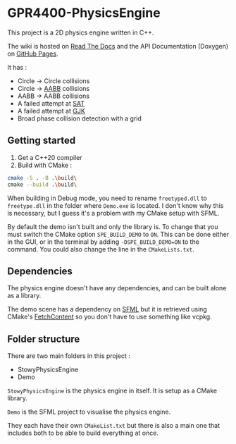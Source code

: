 # GPR4400-PhysicsEngine

This project is a 2D physics engine written in C++.

The wiki is hosted on [Read The Docs](https://stowy-physics-engine.readthedocs.io/en/latest/)
and the API Documentation (Doxygen) on [GitHub Pages](https://blog.stowy.ch/StowyPhysicsEngine/).

It has :

-   Circle -> Circle collisions
-   Circle -> [AABB](https://en.wikipedia.org/wiki/Minimum_bounding_box#Axis-aligned_minimum_bounding_box) collisions
-   AABB -> AABB collisions
-   A failed attempt at [SAT](https://en.wikipedia.org/wiki/Hyperplane_separation_theorem)
-   A failed attempt at [GJK](https://en.wikipedia.org/wiki/Gilbert%E2%80%93Johnson%E2%80%93Keerthi_distance_algorithm)
-   Broad phase collision detection with a grid

## Getting started

1. Get a C++20 compiler
2. Build with CMake :

```bash
cmake -S . -B .\build\
cmake --build .\build\
```

When building in Debug mode, you need to rename `freetyped.dll` to `freetype.dll` in the folder where `Demo.exe` is located.
I don't know why this is necessary, but I guess it's a problem with my CMake setup with SFML.

By default the demo isn't built and only the library is. To change that you must switch the CMake option `SPE_BUILD_DEMO` to `ON`.
This can be done either in the GUI, or in the terminal by adding `-DSPE_BUILD_DEMO=ON` to the command.
You could also change the line in the `CMakeLists.txt`.

## Dependencies

The physics engine doesn't have any dependencies, and can be built alone as a library.

The demo scene has a dependency on [SFML](https://www.sfml-dev.org/) but it is retrieved using CMake's [FetchContent](https://cmake.org/cmake/help/latest/module/FetchContent.html)
so you don't have to use something like vcpkg.

## Folder structure

There are two main folders in this project :

-   StowyPhysicsEngine
-   Demo

`StowyPhysicsEngine` is the physics engine in itself.
It is setup as a CMake library.

`Demo` is the SFML project to visualise the physics engine.

They each have their own `CMakeList.txt` but there is
also a main one that includes both to be able to build
everything at once.
